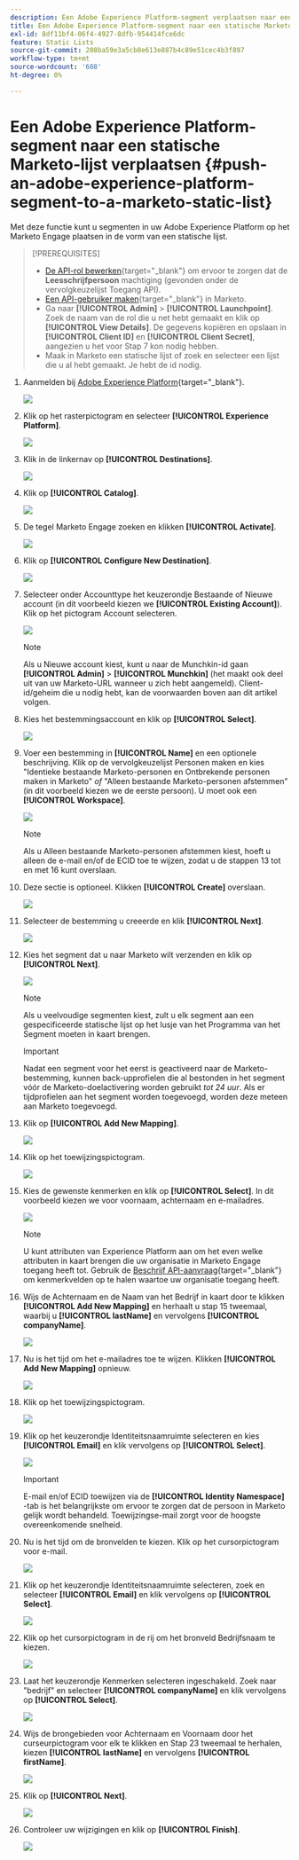 ```yaml
---
description: Een Adobe Experience Platform-segment verplaatsen naar een statische Marketo-lijst - Marketo Docs - Productdocumentatie
title: Een Adobe Experience Platform-segment naar een statische Marketo-lijst verplaatsen
exl-id: 8df11bf4-06f4-4927-8dfb-954414fce6dc
feature: Static Lists
source-git-commit: 208ba59e3a5cb8e613e887b4c89e51cec4b3f897
workflow-type: tm+mt
source-wordcount: '608'
ht-degree: 0%

---
```


# Een Adobe Experience Platform-segment naar een statische Marketo-lijst verplaatsen {#push-an-adobe-experience-platform-segment-to-a-marketo-static-list}

Met deze functie kunt u segmenten in uw Adobe Experience Platform op het Marketo Engage plaatsen in de vorm van een statische lijst.

>[!PREREQUISITES]
>
>* [De API-rol bewerken](/help/marketo/product-docs/administration/users-and-roles/create-delete-edit-and-change-a-user-role.md#edit-an-existing-role){target="_blank"} om ervoor te zorgen dat de **Leesschrijfpersoon** machtiging (gevonden onder de vervolgkeuzelijst Toegang API).
>* [Een API-gebruiker maken](/help/marketo/product-docs/administration/users-and-roles/create-an-api-only-user.md){target="_blank"} in Marketo.
>* Ga naar **[!UICONTROL Admin]** > **[!UICONTROL Launchpoint]**. Zoek de naam van de rol die u net hebt gemaakt en klik op **[!UICONTROL View Details]**. De gegevens kopiëren en opslaan in **[!UICONTROL Client ID]** en **[!UICONTROL Client Secret]**, aangezien u het voor Stap 7 kon nodig hebben.
>* Maak in Marketo een statische lijst of zoek en selecteer een lijst die u al hebt gemaakt. Je hebt de id nodig.

1. Aanmelden bij [Adobe Experience Platform](https://experience.adobe.com/){target="_blank"}.

   ![](assets/push-an-adobe-experience-platform-segment-1.png)

1. Klik op het rasterpictogram en selecteer **[!UICONTROL Experience Platform]**.

   ![](assets/push-an-adobe-experience-platform-segment-2.png)

1. Klik in de linkernav op **[!UICONTROL Destinations]**.

   ![](assets/push-an-adobe-experience-platform-segment-3.png)

1. Klik op **[!UICONTROL Catalog]**.

   ![](assets/push-an-adobe-experience-platform-segment-4.png)

1. De tegel Marketo Engage zoeken en klikken **[!UICONTROL Activate]**.

   ![](assets/push-an-adobe-experience-platform-segment-5.png)

1. Klik op **[!UICONTROL Configure New Destination]**.

   ![](assets/push-an-adobe-experience-platform-segment-6.png)


1. Selecteer onder Accounttype het keuzerondje Bestaande of Nieuwe account (in dit voorbeeld kiezen we **[!UICONTROL Existing Account]**). Klik op het pictogram Account selecteren.

   ![](assets/push-an-adobe-experience-platform-segment-7.png)

   >[!NOTE]
   >
   >Als u Nieuwe account kiest, kunt u naar de Munchkin-id gaan **[!UICONTROL Admin]** > **[!UICONTROL Munchkin]** (het maakt ook deel uit van uw Marketo-URL wanneer u zich hebt aangemeld). Client-id/geheim die u nodig hebt, kan de voorwaarden boven aan dit artikel volgen.

1. Kies het bestemmingsaccount en klik op **[!UICONTROL Select]**.

   ![](assets/push-an-adobe-experience-platform-segment-8.png)

1. Voer een bestemming in **[!UICONTROL Name]** en een optionele beschrijving. Klik op de vervolgkeuzelijst Personen maken en kies &quot;Identieke bestaande Marketo-personen en Ontbrekende personen maken in Marketo&quot; _of_ &quot;Alleen bestaande Marketo-personen afstemmen&quot; (in dit voorbeeld kiezen we de eerste persoon). U moet ook een **[!UICONTROL Workspace]**.

   ![](assets/push-an-adobe-experience-platform-segment-9.png)

   >[!NOTE]
   >
   >Als u Alleen bestaande Marketo-personen afstemmen kiest, hoeft u alleen de e-mail en/of de ECID toe te wijzen, zodat u de stappen 13 tot en met 16 kunt overslaan.

1. Deze sectie is optioneel. Klikken **[!UICONTROL Create]** overslaan.

   ![](assets/push-an-adobe-experience-platform-segment-10.png)

1. Selecteer de bestemming u creeerde en klik **[!UICONTROL Next]**.

   ![](assets/push-an-adobe-experience-platform-segment-11.png)

1. Kies het segment dat u naar Marketo wilt verzenden en klik op **[!UICONTROL Next]**.

   ![](assets/push-an-adobe-experience-platform-segment-12.png)

   >[!NOTE]
   >
   >Als u veelvoudige segmenten kiest, zult u elk segment aan een gespecificeerde statische lijst op het lusje van het Programma van het Segment moeten in kaart brengen.

   >[!IMPORTANT]
   >
   >Nadat een segment voor het eerst is geactiveerd naar de Marketo-bestemming, kunnen back-upprofielen die al bestonden in het segment vóór de Marketo-doelactivering worden gebruikt _tot 24 uur_. Als er tijdprofielen aan het segment worden toegevoegd, worden deze meteen aan Marketo toegevoegd.

1. Klik op **[!UICONTROL Add New Mapping]**.

   ![](assets/push-an-adobe-experience-platform-segment-13.png)

1. Klik op het toewijzingspictogram.

   ![](assets/push-an-adobe-experience-platform-segment-14.png)

1. Kies de gewenste kenmerken en klik op **[!UICONTROL Select]**. In dit voorbeeld kiezen we voor voornaam, achternaam en e-mailadres.

   ![](assets/push-an-adobe-experience-platform-segment-15.png)

   >[!NOTE]
   >
   >U kunt attributen van Experience Platform aan om het even welke attributen in kaart brengen die uw organisatie in Marketo Engage toegang heeft tot. Gebruik de [Beschrijf API-aanvraag](https://developers.marketo.com/rest-api/lead-database/leads/#describe){target="_blank"} om kenmerkvelden op te halen waartoe uw organisatie toegang heeft.

1. Wijs de Achternaam en de Naam van het Bedrijf in kaart door te klikken **[!UICONTROL Add New Mapping]** en herhaalt u stap 15 tweemaal, waarbij u **[!UICONTROL lastName]** en vervolgens **[!UICONTROL companyName]**.

   ![](assets/push-an-adobe-experience-platform-segment-16.png)

1. Nu is het tijd om het e-mailadres toe te wijzen. Klikken **[!UICONTROL Add New Mapping]** opnieuw.

   ![](assets/push-an-adobe-experience-platform-segment-17.png)

1. Klik op het toewijzingspictogram.

   ![](assets/push-an-adobe-experience-platform-segment-18.png)

1. Klik op het keuzerondje Identiteitsnaamruimte selecteren en kies **[!UICONTROL Email]** en klik vervolgens op **[!UICONTROL Select]**.

   ![](assets/push-an-adobe-experience-platform-segment-19.png)

   >[!IMPORTANT]
   >
   >E-mail en/of ECID toewijzen via de **[!UICONTROL Identity Namespace]** -tab is het belangrijkste om ervoor te zorgen dat de persoon in Marketo gelijk wordt behandeld. Toewijzingse-mail zorgt voor de hoogste overeenkomende snelheid.

1. Nu is het tijd om de bronvelden te kiezen. Klik op het cursorpictogram voor e-mail.

   ![](assets/push-an-adobe-experience-platform-segment-20.png)

1. Klik op het keuzerondje Identiteitsnaamruimte selecteren, zoek en selecteer **[!UICONTROL Email]** en klik vervolgens op **[!UICONTROL Select]**.

   ![](assets/push-an-adobe-experience-platform-segment-21.png)

1. Klik op het cursorpictogram in de rij om het bronveld Bedrijfsnaam te kiezen.

   ![](assets/push-an-adobe-experience-platform-segment-22.png)

1. Laat het keuzerondje Kenmerken selecteren ingeschakeld. Zoek naar &quot;bedrijf&quot; en selecteer **[!UICONTROL companyName]** en klik vervolgens op **[!UICONTROL Select]**.

   ![](assets/push-an-adobe-experience-platform-segment-23.png)

1. Wijs de brongebieden voor Achternaam en Voornaam door het curseurpictogram voor elk te klikken en Stap 23 tweemaal te herhalen, kiezen **[!UICONTROL lastName]** en vervolgens **[!UICONTROL firstName]**.

   ![](assets/push-an-adobe-experience-platform-segment-24.png)

1. Klik op **[!UICONTROL Next]**.

   ![](assets/push-an-adobe-experience-platform-segment-25.png)

1. Controleer uw wijzigingen en klik op **[!UICONTROL Finish]**.

   ![](assets/push-an-adobe-experience-platform-segment-26.png)
